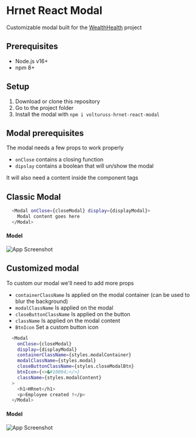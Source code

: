 # Hrnet React Modal

Customizable modal built for the [WealthHealth](https://github.com/TheoChrn/Wealth-Health) project

## Prerequisites

- Node.js v16+
- npm 8+

## Setup

1. Download or clone this repository
2. Go to the project folder
3. Install the modal with  `npm i volturuss-hrnet-react-modal`

## Modal prerequisites

The modal needs a few props to work properly

- `onClose` contains a closing function
- `dipslay` contains a boolean that will un/show the modal

It will also need a content inside the component tags

## Classic Modal
```bash
  <Modal onClose={closeModal} display={displayModal}>
    Modal content goes here
  </Modal>
```
#### Model
![App Screenshot](https://media.discordapp.net/attachments/856250851069001739/1123601973065822238/image.png?width=850&height=185)

## Customized modal
To custom our modal we'll need to add more props
- `containerClassName` Is applied on the modal container (can be used to blur the background)
- `modalClassName` Is applied on the modal 
- `closeButtonClassName` Is applied on the button
- `className` Is applied on the modal content
- `BtnIcon` Set a custom button icon

```bash
  <Modal
    onClose={closeModal}
    display={displayModal}
    containerClassName={styles.modalContainer}
    modalClassName={styles.modal}
    closeButtonClassName={styles.closeModalBtn}
    btnIcon={<>&#10004;</>}
    className={styles.modalContent}
  >
    <h1>HRnet</h1>
    <p>Employee created !</p>
  </Modal>
```
#### Model
![App Screenshot](https://media.discordapp.net/attachments/856250851069001739/1124270554850021466/image.png?width=958&height=558)
